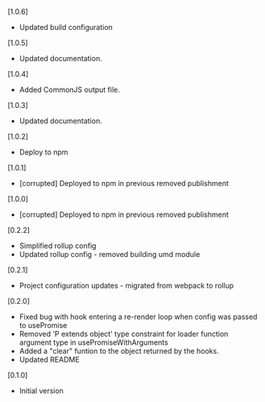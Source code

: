 [1.0.6]

-   Updated build configuration

[1.0.5]

-   Updated documentation.

[1.0.4]

-   Added CommonJS output file.

[1.0.3]

-   Updated documentation.

[1.0.2]

-   Deploy to npm

[1.0.1]

-   [corrupted] Deployed to npm in previous removed publishment

[1.0.0]

-   [corrupted] Deployed to npm in previous removed publishment

[0.2.2]

-   Simplified rollup config
-   Updated rollup config - removed building umd module

[0.2.1]

-   Project configuration updates - migrated from webpack to rollup

[0.2.0]

-   Fixed bug with hook entering a re-render loop when config was passed to usePromise
-   Removed 'P extends object' type constraint for loader function argument type in usePromiseWithArguments
-   Added a "clear" funtion to the object returned by the hooks.
-   Updated README

[0.1.0]

-   Initial version
